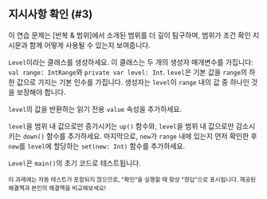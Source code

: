 ## 지시사항 확인 (#3)

이 연습 문제는 [반복 & 범위]에서 소개된 범위를 더 깊이 탐구하며, 범위가 조건 확인 지시문과 함께 어떻게 사용될 수 있는지 보여줍니다.

`Level`이라는 클래스를 생성하세요. 이 클래스는 두 개의 생성자 매개변수를 가집니다: `val range: IntRange`와 `private var level: Int`. `level`은 기본 값을 `range`의 하한 값으로 가지는 기본 인수를 가집니다. 생성자는 `level`이 `range` 내의 값 중 하나인 것을 보장해야 합니다.

`level`의 값을 반환하는 읽기 전용 `value` 속성을 추가하세요.

`level`을 범위 내 값으로만 증가시키는 `up()` 함수와, `level`을 범위 내 값으로만 감소시키는 `down()` 함수를 추가하세요. 마지막으로, `new`가 `range` 내에 있는지 먼저 확인한 후 `new`를 `level`에 할당하는 `set(new: Int)` 함수를 추가하세요.

`Level`은 `main()`의 초기 코드로 테스트됩니다.

<sub> 이 과제에는 자동 테스트가 포함되지 않으므로, "확인"을 실행할 때 항상 "정답"으로 표시됩니다. 제공된 해결책과 본인의 해결책을 비교해보세요! </sub>